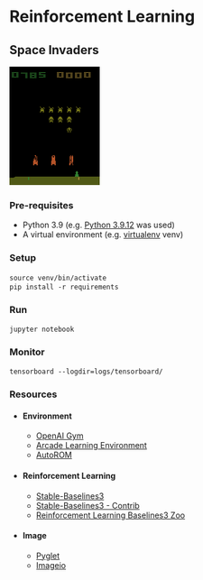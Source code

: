 # Reinforcement Learning

## Space Invaders

![](../images/space_invaders.gif)

### Pre-requisites

- Python 3.9 (e.g. [Python 3.9.12](https://www.python.org/downloads/release/python-3912/) was used)
- A virtual environment (e.g. [virtualenv](https://pypi.org/project/virtualenv/) venv)

### Setup

```
source venv/bin/activate
pip install -r requirements
```

### Run

```
jupyter notebook
```

### Monitor

```
tensorboard --logdir=logs/tensorboard/
```

### Resources

- #### Environment

  - [OpenAI Gym](https://github.com/openai/gym)
  - [Arcade Learning Environment](https://github.com/mgbellemare/Arcade-Learning-Environment)
  - [AutoROM](https://github.com/Farama-Foundation/AutoROM)

- #### Reinforcement Learning

  - [Stable-Baselines3](https://github.com/DLR-RM/stable-baselines3)
  - [Stable-Baselines3 - Contrib](https://github.com/Stable-Baselines-Team/stable-baselines3-contrib)
  - [Reinforcement Learning Baselines3 Zoo](https://github.com/DLR-RM/rl-baselines3-zoo)

- #### Image

  - [Pyglet](https://github.com/pyglet/pyglet)
  - [Imageio](https://github.com/imageio/imageio)

